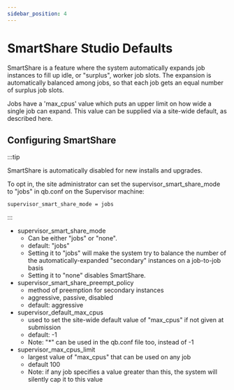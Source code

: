 ```yaml
---
sidebar_position: 4
---
```


# SmartShare Studio Defaults
SmartShare is a feature where the system automatically expands job instances to
fill up idle, or "surplus", worker job slots. The expansion is automatically 
balanced among jobs, so that each job gets an equal number of surplus job slots.

Jobs have a 'max_cpus' value which puts an upper limit on how wide a single job
can expand.  This value can be supplied via a site-wide default, as described here.

## Configuring SmartShare

:::tip

SmartShare is automatically disabled for new installs and upgrades.

To opt in, the site administrator can set the supervisor_smart_share_mode to
"jobs" in qb.conf on the Supervisor machine:

```supervisor_smart_share_mode = jobs```

:::

* supervisor_smart_share_mode
	* Can be either "jobs" or "none".  
	* default: "jobs"
	* Setting it to "jobs" will make the system try to balance the number of the automatically-expanded "secondary" instances on a job-to-job basis
	* Setting it to "none" disables SmartShare. 
* supervisor_smart_share_preempt_policy
	* method of preemption for secondary instances 
	* aggressive, passive, disabled
	* default: aggressive
* supervisor_default_max_cpus
	* used to set the site-wide default value of "max_cpus" if not given at submission
	* default: -1
	* Note: "*" can be used in the qb.conf file too, instead of -1
* supervisor_max_cpus_limit
	* largest value of "max_cpus" that can be used on any job
	* default 100
	* Note: if any job specifies a value greater than this, the system will silently cap it to this value

